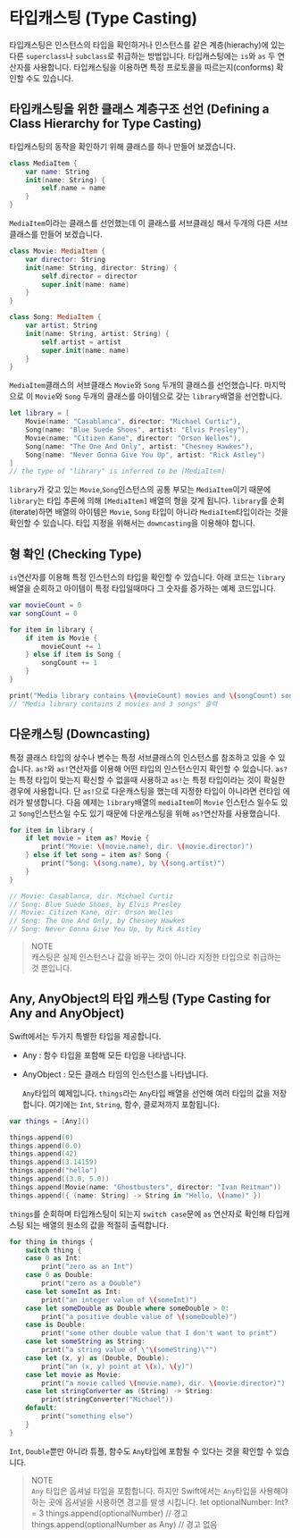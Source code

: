 # 타입캐스팅 \(Type Casting\)

타입캐스팅은 인스턴스의 타입을 확인하거나 인스턴스를 같은 계층\(hierachy\)에 있는 다른 `superclass`나 `subclass`로 취급하는 방법입니다. 타입캐스팅에는 `is`와 `as` 두 연산자를 사용합니다. 타입캐스팅을 이용하면 특정 프로토콜을 따르는지\(conforms\) 확인할 수도 있습니다.

## 타입캐스팅을 위한 클래스 계층구조 선언 \(Defining a Class Hierarchy for Type Casting\)

타입캐스팅의 동작을 확인하기 위해 클래스를 하나 만들어 보겠습니다.

```swift
class MediaItem {
    var name: String
    init(name: String) {
        self.name = name
    }
}
```

`MediaItem`이라는 클래스를 선언했는데 이 클래스를 서브클래싱 해서 두개의 다른 서브클래스를 만들어 보겠습니다.

```swift
class Movie: MediaItem {
    var director: String
    init(name: String, director: String) {
        self.director = director
        super.init(name: name)
    }
}

class Song: MediaItem {
    var artist: String
    init(name: String, artist: String) {
        self.artist = artist
        super.init(name: name)
    }
}
```

`MediaItem`클래스의 서브클래스 `Movie`와 `Song` 두개의 클래스를 선언했습니다. 마지막으로 이 `Movie`와 `Song` 두개의 클래스를 아이템으로 갖는 `library`배열을 선언합니다.

```swift
let library = [
    Movie(name: "Casablanca", director: "Michael Curtiz"),
    Song(name: "Blue Suede Shoes", artist: "Elvis Presley"),
    Movie(name: "Citizen Kane", director: "Orson Welles"),
    Song(name: "The One And Only", artist: "Chesney Hawkes"),
    Song(name: "Never Gonna Give You Up", artist: "Rick Astley")
]
// the type of "library" is inferred to be [MediaItem]
```

`library`가 갖고 있는 `Movie`,`Song`인스턴스의 공통 부모는 `MediaItem`이기 때문에 `library`는 타입 추론에 의해 `[MediaItem]` 배열의 형을 갖게 됩니다. `library`를 순회\(iterate\)하면 배열의 아이템은 `Movie`, `Song` 타입이 아니라 `MediaItem`타입이라는 것을 확인할 수 있습니다. 타입 지정을 위해서는 `downcasting`을 이용해야 합니다.

## 형 확인 \(Checking Type\)

`is`연산자를 이용해 특정 인스턴스의 타입을 확인할 수 있습니다. 아래 코드는 `library`배열을 순회하고 아이템이 특정 타입일때마다 그 숫자를 증가하는 예제 코드입니다.

```swift
var movieCount = 0
var songCount = 0

for item in library {
    if item is Movie {
        movieCount += 1
    } else if item is Song {
        songCount += 1
    }
}

print("Media library contains \(movieCount) movies and \(songCount) songs")
// "Media library contains 2 movies and 3 songs" 출력
```

## 다운캐스팅 \(Downcasting\)

특정 클래스 타입의 상수나 변수는 특정 서브클래스의 인스턴스를 참조하고 있을 수 있습니다. `as?`와 `as!`연산자를 이용해 어떤 타입의 인스턴스인지 확인할 수 있습니다. `as?`는 특정 타입이 맞는지 확신할 수 없을때 사용하고 `as!`는 특정 타입이라는 것이 확실한 경우에 사용합니다. 단 `as!`으로 다운캐스팅을 했는데 지정한 타입이 아니라면 런타임 에러가 발생합니다. 다음 예제는 `library`배열의 `mediaItem`이 `Movie` 인스턴스 일수도 있고 `Song`인스턴스일 수도 있기 때문에 다운캐스팅을 위해 `as?`연산자를 사용했습니다.

```swift
for item in library {
    if let movie = item as? Movie {
        print("Movie: \(movie.name), dir. \(movie.director)")
    } else if let song = item as? Song {
        print("Song: \(song.name), by \(song.artist)")
    }
}

// Movie: Casablanca, dir. Michael Curtiz
// Song: Blue Suede Shoes, by Elvis Presley
// Movie: Citizen Kane, dir. Orson Welles
// Song: The One And Only, by Chesney Hawkes
// Song: Never Gonna Give You Up, by Rick Astley
```

> NOTE  
> 캐스팅은 실제 인스턴스나 값을 바꾸는 것이 아니라 지정한 타입으로 취급하는 것 뿐입니다.

## Any, AnyObject의 타입 캐스팅 \(Type Casting for Any and AnyObject\)

Swift에서는 두가지 특별한 타입을 제공합니다.

* Any : 함수 타입을 포함해 모든 타입을 나타냅니다.
* AnyObject : 모든 클래스 타임의 인스턴스를 나타냅니다.

  `Any`타입의 예제입니다. `things`라는 `Any`타입 배열을 선언해 여러 타입의 값을 저장합니다. 여기에는 `Int`, `String`, 함수, 클로저까지 포함됩니다.

```swift
var things = [Any]()

things.append(0)
things.append(0.0)
things.append(42)
things.append(3.14159)
things.append("hello")
things.append((3.0, 5.0))
things.append(Movie(name: "Ghostbusters", director: "Ivan Reitman"))
things.append({ (name: String) -> String in "Hello, \(name)" })
```

`things`를 순회하며 타입캐스팅이 되는지 `switch case`문에 `as` 연산자로 확인해 타입캐스팅 되는 배열의 원소의 값을 적절히 출력합니다.

```swift
for thing in things {
    switch thing {
    case 0 as Int:
        print("zero as an Int")
    case 0 as Double:
        print("zero as a Double")
    case let someInt as Int:
        print("an integer value of \(someInt)")
    case let someDouble as Double where someDouble > 0:
        print("a positive double value of \(someDouble)")
    case is Double:
        print("some other double value that I don't want to print")
    case let someString as String:
        print("a string value of \"\(someString)\"")
    case let (x, y) as (Double, Double):
        print("an (x, y) point at \(x), \(y)")
    case let movie as Movie:
        print("a movie called \(movie.name), dir. \(movie.director)")
    case let stringConverter as (String) -> String:
        print(stringConverter("Michael"))
    default:
        print("something else")
    }
}
```

`Int`, `Double`뿐만 아니라 튜플, 함수도 `Any`타입에 포함될 수 있다는 것을 확인할 수 있습니다.

> NOTE  
> `Any` 타입은 옵셔널 타입을 포함합니다. 하지만 Swift에서는 `Any`타입을 사용해야 하는 곳에 옵셔널을 사용하면 경고를 발생 시킵니다. let optionalNumber: Int? = 3 things.append\(optionalNumber\) // 경고 things.append\(optionalNumber as Any\) // 경고 없음

